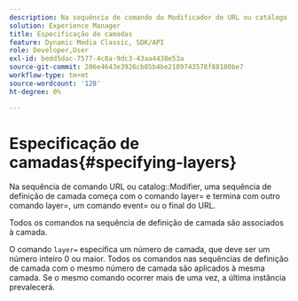 ```yaml
---
description: Na sequência de comando do Modificador de URL ou catálogo, uma sequência de definição de camada começa com o comando layer= e termina com outro comando layer=, um comando event= ou o final do URL.
solution: Experience Manager
title: Especificação de camadas
feature: Dynamic Media Classic, SDK/API
role: Developer,User
exl-id: bedd5dac-7577-4c8a-9dc3-43aa4438e53a
source-git-commit: 206e4643e3926cb85b4be2189743578f88180be7
workflow-type: tm+mt
source-wordcount: '128'
ht-degree: 0%

---
```


# Especificação de camadas{#specifying-layers}

Na sequência de comando URL ou catalog::Modifier, uma sequência de definição de camada começa com o comando layer= e termina com outro comando layer=, um comando event= ou o final do URL.

Todos os comandos na sequência de definição de camada são associados à camada.

O comando `layer=` especifica um número de camada, que deve ser um número inteiro 0 ou maior. Todos os comandos nas sequências de definição de camada com o mesmo número de camada são aplicados à mesma camada. Se o mesmo comando ocorrer mais de uma vez, a última instância prevalecerá.
